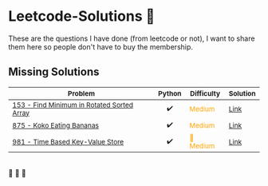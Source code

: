 # Leetcode-Solutions  🚀
These are the questions I have done (from leetcode or not), I want to share them here so people don't have to buy the membership.

## Missing Solutions


<sub>Problem</sub> | <sub>Python</sub> | <sub>Difficulty</sub> | <sub>Solution<sub>
---- | ---- | ---- | ----
<sub>[153 - Find Minimum in Rotated Sorted Array](https://leetcode.com/problems/find-minimum-in-rotated-sorted-array/)</sub> | <sub><div align='center'>✔️</div></sub> | <sub style="color: orange">Medium</sub> | <sub>[Link](https://github.com/yluo3421/Leetcode-Solutions/blob/main/Python/153-Find-Minimum-In-Rotated-Sorted-Array.py/)</sub>
<sub>[875 - Koko Eating Bananas](https://leetcode.com/problems/koko-eating-bananas/)</sub> | <sub><div align='center'>✔️</div></sub> | <sub style="color: orange">Medium</sub> | <sub>[Link](https://github.com/yluo3421/Leetcode-Solutions/blob/main/Python/875-Koko-Eating-Bananas.py/)</sub>
<sub>[981 - Time Based Key-Value Store](https://leetcode.com/problems/time-based-key-value-store/)</sub> | <sub><div align='center'>✔️</div></sub> | <sub style="color: orange">&#x1F538; Medium</sub> | <sub>[Link](https://github.com/yluo3421/Leetcode-Solutions/blob/main/Python/981-Time-Based-Key-Value-Stroe.py/)</sub>


<br/>
&#x1F538;
&#x1F534;
&#x1F4D7;
